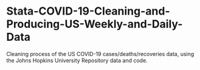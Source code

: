 # Stata-COVID-19-Cleaning-and-Producing-US-Weekly-and-Daily-Data
Cleaning process of the US COVID-19 cases/deaths/recoveries data, using the Johns Hopkins University Repository data and code.
